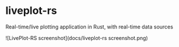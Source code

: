 # liveplot-rs
Real-time/live plotting application in Rust, with real-time data sources

![LivePlot-RS screenshot](docs/liveplot-rs screenshot.png)
